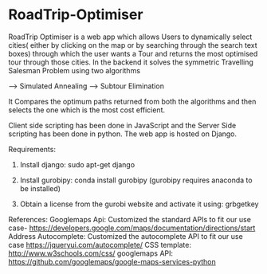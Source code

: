 # RoadTrip-Optimiser

RoadTrip Optimiser is a web app which allows Users to dynamically select cities( either by clicking on the map or by searching 
through the search text boxes) through which the user wants a Tour and returns the most optimised tour through those cities.
In the backend it solves the symmetric Travelling Salesman Problem using two algorithms

--> Simulated Annealing 
--> Subtour Elimination

It Compares the optimum paths returned from both the algorithms and then selects the one which is the most cost efficient.

Client side scripting has been done in JavaScript and the Server Side scripting has been done in python. The web app is hosted on Django.

Requirements:

1) Install django: sudo apt-get django

2) Install gurobipy: conda install gurobipy (gurobipy requires anaconda to be installed)

3) Obtain a license from the gurobi website and activate it using: grbgetkey


References: 
Googlemaps Api: Customized the standard APIs to fit our use case- https://developers.google.com/maps/documentation/directions/start
Address Autocomplete: Customized the autocomplete API to fit our use case https://jqueryui.com/autocomplete/
CSS template: http://www.w3schools.com/css/ googlemaps API: https://github.com/googlemaps/google-maps-services-python
